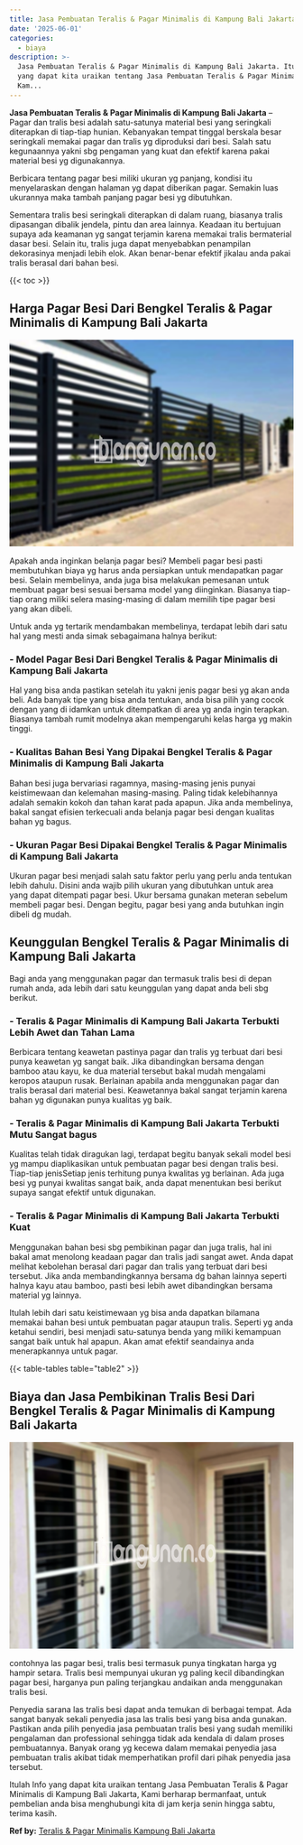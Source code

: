 ```yaml
---
title: Jasa Pembuatan Teralis & Pagar Minimalis di Kampung Bali Jakarta
date: '2025-06-01'
categories:
  - biaya
description: >-
  Jasa Pembuatan Teralis & Pagar Minimalis di Kampung Bali Jakarta. Itulah Info
  yang dapat kita uraikan tentang Jasa Pembuatan Teralis & Pagar Minimalis di
  Kam...
---
```


**Jasa Pembuatan Teralis & Pagar Minimalis di Kampung Bali Jakarta** – Pagar dan tralis besi adalah satu-satunya material besi yang seringkali diterapkan di tiap-tiap hunian. Kebanyakan tempat tinggal berskala besar seringkali memakai pagar dan tralis yg diproduksi dari besi. Salah satu kegunaannya yakni sbg pengaman yang kuat dan efektif karena pakai material besi yg digunakannya.

Berbicara tentang pagar besi miliki ukuran yg panjang, kondisi itu menyelaraskan dengan halaman yg dapat diberikan pagar. Semakin luas ukurannya maka tambah panjang pagar besi yg dibutuhkan.

Sementara tralis besi seringkali diterapkan di dalam ruang, biasanya tralis dipasangan dibalik jendela, pintu dan area lainnya. Keadaan itu bertujuan supaya ada keamanan yg sangat terjamin karena memakai tralis bermaterial dasar besi. Selain itu, tralis juga dapat menyebabkan penampilan dekorasinya menjadi lebih elok. Akan benar-benar efektif jikalau anda pakai tralis berasal dari bahan besi.

{{< toc >}}

## Harga Pagar Besi Dari Bengkel Teralis & Pagar Minimalis di Kampung Bali Jakarta

![Jasa Pembuatan Teralis & Pagar Minimalis di Kampung Bali Jakarta](/images/pagar-minimalis-murah-47.png)

Apakah anda inginkan belanja pagar besi? Membeli pagar besi pasti membutuhkan biaya yg harus anda persiapkan untuk mendapatkan pagar besi. Selain membelinya, anda juga bisa melakukan pemesanan untuk membuat pagar besi sesuai bersama model yang diinginkan. Biasanya tiap-tiap orang miliki selera masing-masing di dalam memilih tipe pagar besi yang akan dibeli.

Untuk anda yg tertarik mendambakan membelinya, terdapat lebih dari satu hal yang mesti anda simak sebagaimana halnya berikut:
### \- Model Pagar Besi Dari Bengkel Teralis & Pagar Minimalis di Kampung Bali Jakarta

Hal yang bisa anda pastikan setelah itu yakni jenis pagar besi yg akan anda beli. Ada banyak tipe yang bisa anda tentukan, anda bisa pilih yang cocok dengan yang di idamkan untuk ditempatkan di area yg anda ingin terapkan. Biasanya tambah rumit modelnya akan mempengaruhi kelas harga yg makin tinggi.

### \- Kualitas Bahan Besi Yang Dipakai Bengkel Teralis & Pagar Minimalis di Kampung Bali Jakarta

Bahan besi juga bervariasi ragamnya, masing-masing jenis punyai keistimewaan dan kelemahan masing-masing. Paling tidak kelebihannya adalah semakin kokoh dan tahan karat pada apapun. Jika anda membelinya, bakal sangat efisien terkecuali anda belanja pagar besi dengan kualitas bahan yg bagus.

### \- Ukuran Pagar Besi Dipakai Bengkel Teralis & Pagar Minimalis di Kampung Bali Jakarta

Ukuran pagar besi menjadi salah satu faktor perlu yang perlu anda tentukan lebih dahulu. Disini anda wajib pilih ukuran yang dibutuhkan untuk area yang dapat ditempati pagar besi. Ukur bersama gunakan meteran sebelum membeli pagar besi. Dengan begitu, pagar besi yang anda butuhkan ingin dibeli dg mudah.

## Keunggulan Bengkel Teralis & Pagar Minimalis di Kampung Bali Jakarta

Bagi anda yang menggunakan pagar dan termasuk tralis besi di depan rumah anda, ada lebih dari satu keunggulan yang dapat anda beli sbg berikut.

### \- Teralis & Pagar Minimalis di Kampung Bali Jakarta Terbukti Lebih Awet dan Tahan Lama

Berbicara tentang keawetan pastinya pagar dan tralis yg terbuat dari besi punya keawetan yg sangat baik. Jika dibandingkan bersama dengan bamboo atau kayu, ke dua material tersebut bakal mudah mengalami keropos ataupun rusak. Berlainan apabila anda menggunakan pagar dan tralis berasal dari material besi. Keawetannya bakal sangat terjamin karena bahan yg digunakan punya kualitas yg baik.

### \- Teralis & Pagar Minimalis di Kampung Bali Jakarta Terbukti Mutu Sangat bagus

Kualitas telah tidak diragukan lagi, terdapat begitu banyak sekali model besi yg mampu diaplikasikan untuk pembuatan pagar besi dengan tralis besi. Tiap-tiap jenisSetiap jenis terhitung punya kwalitas yg berlainan. Ada juga besi yg punyai kwalitas sangat baik, anda dapat menentukan besi berikut supaya sangat efektif untuk digunakan.

### \- Teralis & Pagar Minimalis di Kampung Bali Jakarta Terbukti Kuat

Menggunakan bahan besi sbg pembikinan pagar dan juga tralis, hal ini bakal amat menolong keadaan pagar dan tralis jadi sangat awet. Anda dapat melihat kebolehan berasal dari pagar dan tralis yang terbuat dari besi tersebut. Jika anda membandingkannya bersama dg bahan lainnya seperti halnya kayu atau bamboo, pasti besi lebih awet dibandingkan bersama material yg lainnya.

Itulah lebih dari satu keistimewaan yg bisa anda dapatkan bilamana memakai bahan besi untuk pembuatan pagar ataupun tralis. Seperti yg anda ketahui sendiri, besi menjadi satu-satunya benda yang miliki kemampuan sangat baik untuk hal apapun. Akan amat efektif seandainya anda menerapkannya untuk pagar.

{{< table-tables table="table2" >}}

## Biaya dan Jasa Pembikinan Tralis Besi Dari Bengkel Teralis & Pagar Minimalis di Kampung Bali Jakarta

![Jasa Pembuatan Teralis & Pagar Minimalis di Kampung Bali Jakarta](/images/teralis-minimalis-murah-16.png)

contohnya las pagar besi, tralis besi termasuk punya tingkatan harga yg hampir setara. Tralis besi mempunyai ukuran yg paling kecil dibandingkan pagar besi, harganya pun paling terjangkau andaikan anda menggunakan tralis besi.

Penyedia sarana las tralis besi dapat anda temukan di berbagai tempat. Ada sangat banyak sekali penyedia jasa las tralis besi yang bisa anda gunakan. Pastikan anda pilih penyedia jasa pembuatan tralis besi yang sudah memiliki pengalaman dan professional sehingga tidak ada kendala di dalam proses pembuatannya. Banyak orang yg kecewa dalam memakai penyedia jasa pembuatan tralis akibat tidak memperhatikan profil dari pihak penyedia jasa tersebut.

Itulah Info yang dapat kita uraikan tentang Jasa Pembuatan Teralis & Pagar Minimalis di Kampung Bali Jakarta, Kami berharap bermanfaat, untuk pembelian anda bisa menghubungi kita di jam kerja senin hingga sabtu, terima kasih.

**Ref by:** [Teralis & Pagar Minimalis Kampung Bali Jakarta](https://id.wikipedia.org/wiki/Teralis)
